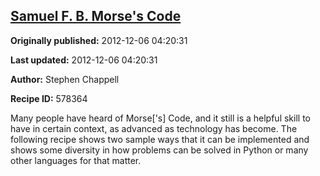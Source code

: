 ## [Samuel F. B. Morse's Code](https://code.activestate.com/recipes/578364-samuel-f-b-morses-code)

**Originally published:** 2012-12-06 04:20:31

**Last updated:** 2012-12-06 04:20:31

**Author:** Stephen Chappell

**Recipe ID:** 578364

Many people have heard of Morse['s] Code, and it still is a helpful skill to have in certain context, as advanced as technology has become. The following recipe shows two sample ways that it can be implemented and shows some diversity in how problems can be solved in Python or many other languages for that matter.
